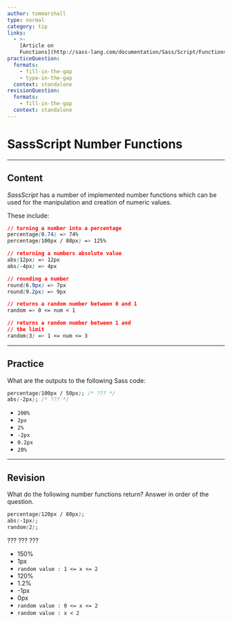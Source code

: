 ```yaml
---
author: tommarshall
type: normal
category: tip
links:
  - >-
    [Article on
    Functions](http://sass-lang.com/documentation/Sass/Script/Functions.html){article}
practiceQuestion:
  formats:
    - fill-in-the-gap
    - type-in-the-gap
  context: standalone
revisionQuestion:
  formats:
    - fill-in-the-gap
  context: standalone
---
```


# SassScript Number Functions


---

## Content

*SassScript* has a number of implemented number functions which can be used for the manipulation and creation of numeric values.

These include:

```css
// turning a number into a percentage
percentage(0.74) => 74%
percentage(100px / 80px) => 125%

// returning a numbers absolute value
abs(12px) => 12px
abs(-4px) => 4px

// rounding a number
round(6.9px) => 7px
round(9.2px) => 9px

// returns a random number between 0 and 1
random => 0 <= num < 1

// returns a random number between 1 and
// the limit
random(3) => 1 <= num <= 3

```


---

## Practice

What are the outputs to the following Sass code:

```css
percentage(100px / 50px); /* ??? */
abs(-2px); /* ??? */
```

- `200%`
- `2px`
- `2%`
- `-2px`
- `0.2px`
- `20%`


---

## Revision

What do the following number functions return? Answer in order of the question.

```css
percentage(120px / 80px);
abs(-1px);
random(2);
```

??? ??? ???

- 150%
- 1px
- `random value : 1 <= x <= 2`
- 120%
- 1.2%
- -1px
- 0px
- `random value : 0 <= x <= 2`
- `random value : x < 2`
